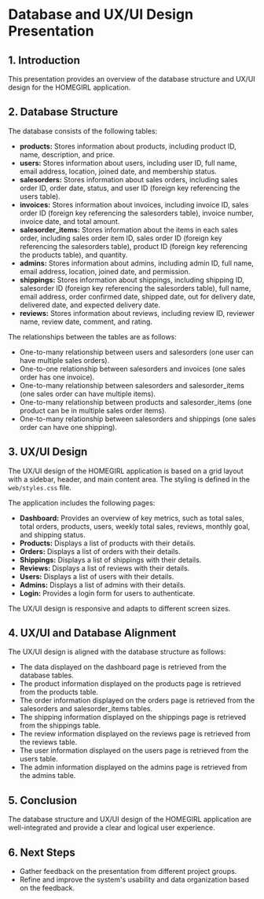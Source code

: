 # Database and UX/UI Design Presentation

## 1. Introduction

This presentation provides an overview of the database structure and UX/UI design for the HOMEGIRL application.

## 2. Database Structure

The database consists of the following tables:

*   **products:** Stores information about products, including product ID, name, description, and price.
*   **users:** Stores information about users, including user ID, full name, email address, location, joined date, and membership status.
*   **salesorders:** Stores information about sales orders, including sales order ID, order date, status, and user ID (foreign key referencing the users table).
*   **invoices:** Stores information about invoices, including invoice ID, sales order ID (foreign key referencing the salesorders table), invoice number, invoice date, and total amount.
*   **salesorder\_items:** Stores information about the items in each sales order, including sales order item ID, sales order ID (foreign key referencing the salesorders table), product ID (foreign key referencing the products table), and quantity.
*   **admins:** Stores information about admins, including admin ID, full name, email address, location, joined date, and permission.
*   **shippings:** Stores information about shippings, including shipping ID, salesorder ID (foreign key referencing the salesorders table), full name, email address, order confirmed date, shipped date, out for delivery date, delivered date, and expected delivery date.
*   **reviews:** Stores information about reviews, including review ID, reviewer name, review date, comment, and rating.

The relationships between the tables are as follows:

*   One-to-many relationship between users and salesorders (one user can have multiple sales orders).
*   One-to-one relationship between salesorders and invoices (one sales order has one invoice).
*   One-to-many relationship between salesorders and salesorder\_items (one sales order can have multiple items).
*   One-to-many relationship between products and salesorder\_items (one product can be in multiple sales order items).
*   One-to-many relationship between salesorders and shippings (one sales order can have one shipping).

## 3. UX/UI Design

The UX/UI design of the HOMEGIRL application is based on a grid layout with a sidebar, header, and main content area. The styling is defined in the `web/styles.css` file.

The application includes the following pages:

*   **Dashboard:** Provides an overview of key metrics, such as total sales, total orders, products, users, weekly total sales, reviews, monthly goal, and shipping status.
*   **Products:** Displays a list of products with their details.
*   **Orders:** Displays a list of orders with their details.
*   **Shippings:** Displays a list of shippings with their details.
*   **Reviews:** Displays a list of reviews with their details.
*   **Users:** Displays a list of users with their details.
*   **Admins:** Displays a list of admins with their details.
*   **Login:** Provides a login form for users to authenticate.

The UX/UI design is responsive and adapts to different screen sizes.

## 4. UX/UI and Database Alignment

The UX/UI design is aligned with the database structure as follows:

*   The data displayed on the dashboard page is retrieved from the database tables.
*   The product information displayed on the products page is retrieved from the products table.
*   The order information displayed on the orders page is retrieved from the salesorders and salesorder\_items tables.
*   The shipping information displayed on the shippings page is retrieved from the shippings table.
*   The review information displayed on the reviews page is retrieved from the reviews table.
*   The user information displayed on the users page is retrieved from the users table.
*   The admin information displayed on the admins page is retrieved from the admins table.

## 5. Conclusion

The database structure and UX/UI design of the HOMEGIRL application are well-integrated and provide a clear and logical user experience.

## 6. Next Steps

*   Gather feedback on the presentation from different project groups.
*   Refine and improve the system's usability and data organization based on the feedback.